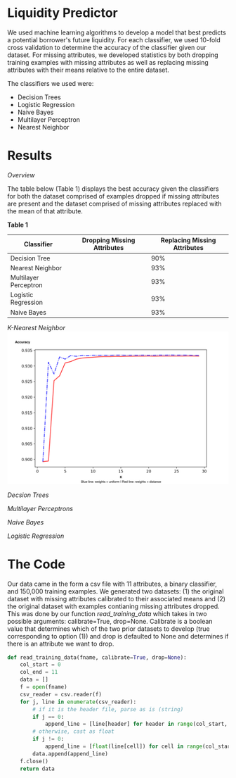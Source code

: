 # Liquidity Predictor

We used machine learning algorithms to develop a model that best predicts a potential borrower's future 
liquidity. For each classifier, we used 10-fold cross validation to determine the accuracy 
of the classifier given our dataset. For missing attributes, we developed statistics by both dropping 
training examples with missing attributes as well as replacing missing attributes with their means 
relative to the entire dataset. 

The classifiers we used were:
- Decision Trees
- Logistic Regression
- Naive Bayes
- Multilayer Perceptron
- Nearest Neighbor


# Results

_Overview_

The table below (Table 1) displays the best accuracy given the classifiers for both the dataset comprised of
examples dropped if missing attributes are present and the dataset comprised of missing attributes replaced
with the mean of that attribute. 

__Table 1__

Classifier | Dropping Missing Attributes | Replacing Missing Attributes |
-----------|-----------------------------|------------------------------|
Decision Tree 			| 				 |	90%	|
Nearest Neighbor 		| 				 |	93%	|
Multilayer Perceptron 	|				 |	93%	|
Logistic Regression 	|				 |	93%	|
Naive Bayes 			|			 	 |	93%	|



_K-Nearest Neighbor_
![KNN Graph](/graphs/KNN.png)


_Decsion Trees_


_Multilayer Perceptrons_

_Naive Bayes_


_Logistic Regression_



# The Code

Our data came in the form a csv file with 11 attributes, a binary classifier, and
150,000 training examples. We generated two datasets: (1) the original dataset with missing attributes
calibrated to their associated means and (2) the original dataset with examples contianing 
missing attributes dropped. This was done by our function _read_training_data_ which takes in two possible
arguments: calibrate=True, drop=None. Calibrate is a boolean value that determines which 
of the two prior datasets to develop (true corresponding to option (1)) and drop is defaulted to None and
determines if there is an attribute we want to drop. 


```python
def read_training_data(fname, calibrate=True, drop=None):
	col_start = 0
	col_end = 11
	data = []
	f = open(fname)
	csv_reader = csv.reader(f)
	for j, line in enumerate(csv_reader):
		# if it is the header file, parse as is (string)
		if j == 0:	
			append_line = [line[header] for header in range(col_start, col_end)]
		# otherwise, cast as float
		if j != 0:
			append_line = [float(line[cell]) for cell in range(col_start,col_end)]
		data.append(append_line)
	f.close()
	return data
```



